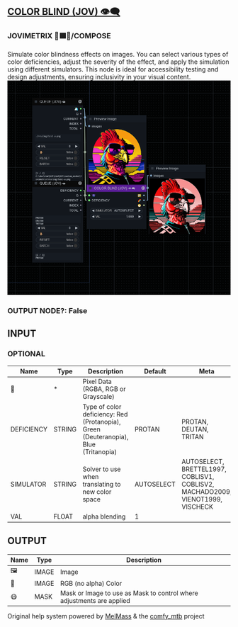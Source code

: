 [COLOR BLIND (JOV) 👁‍🗨](https://github.com/Amorano/Jovimetrix-examples/blob/master/node/COLOR%20BLIND/COLOR%20BLIND.md)
-----------------------------------------------------------------------------------------------------------------------
### JOVIMETRIX 🔺🟩🔵/COMPOSE
  
Simulate color blindness effects on images. You can select various types of color deficiencies, adjust the severity of the effect, and apply the simulation using different simulators. This node is ideal for accessibility testing and design adjustments, ensuring inclusivity in your visual content.  
![COLOR BLIND](https://raw.githubusercontent.com/Amorano/Jovimetrix-examples/master/node/COLOR%20BLIND/COLOR%20BLIND.png)
### OUTPUT NODE?: False
INPUT
-----
### OPTIONAL
| Name | Type | Description | Default | Meta |
| --- | --- | --- | --- | --- |
| 👾 | \* | Pixel Data (RGBA, RGB or Grayscale) |  |  |
| DEFICIENCY | STRING | Type of color deficiency: Red (Protanopia), Green (Deuteranopia), Blue (Tritanopia) | PROTAN | PROTAN, DEUTAN, TRITAN |
| SIMULATOR | STRING | Solver to use when translating to new color space | AUTOSELECT | AUTOSELECT, BRETTEL1997, COBLISV1, COBLISV2, MACHADO2009, VIENOT1999, VISCHECK |
| VAL | FLOAT | alpha blending | 1 |  |
OUTPUT
------
| Name | Type | Description |
| --- | --- | --- |
| 🖼️ | IMAGE | Image |
| 🌈 | IMAGE | RGB (no alpha) Color |
| 😷 | MASK | Mask or Image to use as Mask to control where adjustments are applied |
Original help system powered by [MelMass](https://github.com/melMass) & the [comfy\_mtb](https://github.com/melMass/comfy_mtb) project